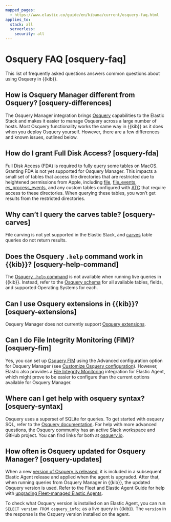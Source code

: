 ```yaml
---
mapped_pages:
  - https://www.elastic.co/guide/en/kibana/current/osquery-faq.html
applies_to:
  stack: all
  serverless:
    security: all
---
```


# Osquery FAQ [osquery-faq]

This list of frequently asked questions answers common questions about using Osquery in {{kib}}.


## How is Osquery Manager different from Osquery? [osquery-differences]

The Osquery Manager integration brings [Osquery](https://osquery.io/) capabilities to the Elastic Stack and makes it easier to manage Osquery across a large number of hosts. Most Osquery functionality works the same way in {{kib}} as it does when you deploy Osquery yourself. However, there are a few differences and known issues, outlined below.


## How do I grant Full Disk Access? [osquery-fda]

Full Disk Access (FDA) is required to fully query some tables on MacOS. Granting FDA is not yet supported for Osquery Manager. This impacts a small set of tables that access file directories that are restricted due to heightened permissions from Apple, including [file](https://osquery.io/schema/current#file), [file_events](https://osquery.io/schema/current#file_events), [es_process_events](https://osquery.io/schema/current#es_process_events), and any custom tables configured with [ATC](https://osquery.readthedocs.io/en/stable/deployment/configuration/#automatic-table-construction) that require access to these directories. When querying these tables, you won’t get results from the restricted directories.


## Why can’t I query the carves table? [osquery-carves]

File carving is not yet supported in the Elastic Stack, and [carves](https://osquery.io/schema/current#carves) table queries do not return results.


## Does the Osquery `.help` command work in {{kib}}? [osquery-help-command]

The [Osquery `.help` command](https://osquery.readthedocs.io/en/stable/introduction/sql/#shell-help) is not available when running live queries in {{kib}}. Instead, refer to the [Osquery schema](https://osquery.io/schema/) for all available tables, fields, and supported Operating Systems for each.


## Can I use Osquery extensions in {{kib}}? [osquery-extensions]

Osquery Manager does not currently support [Osquery extensions](https://osquery.readthedocs.io/en/stable/deployment/extensions/).


## Can I  do File Integrity Monitoring (FIM)? [osquery-fim]

Yes, you can set up [Osquery FIM](https://osquery.readthedocs.io/en/stable/deployment/file-integrity-monitoring/) using the Advanced configuration option for Osquery Manager (see [Customize Osquery configuration](manage-integration.md#osquery-custom-config)). However, Elastic also provides a [File Integrity Monitoring](https://docs.elastic.co/en/integrations/fim) integration for Elastic Agent, which might prove to be easier to configure than the current options available for Osquery Manager.


## Where can I get help with osquery syntax? [osquery-syntax]

Osquery uses a superset of SQLite for queries. To get started with osquery SQL, refer to the [Osquery documentation](https://osquery.readthedocs.io/en/stable/introduction/sql/). For help with more advanced questions, the Osquery community has an active Slack workspace and GitHub project. You can find links for both at [osquery.io](https://osquery.io/).


## How often is Osquery updated for Osquery Manager? [osquery-updates]

When a new [version of Osquery is released](https://github.com/osquery/osquery/releases), it is included in a subsequent Elastic Agent release and applied when the agent is upgraded. After that, when running queries from Osquery Manager in {{kib}}, the updated Osquery version is used. Refer to the Fleet and Elastic Agent Guide for help with [upgrading Fleet-managed Elastic Agents](/reference/ingestion-tools/fleet/upgrade-elastic-agent.md).

To check what Osquery version is installed on an Elastic Agent, you can run `SELECT version FROM osquery_info;` as a live query in {{kib}}. The `version` in the response is the Osquery version installed on the agent.

